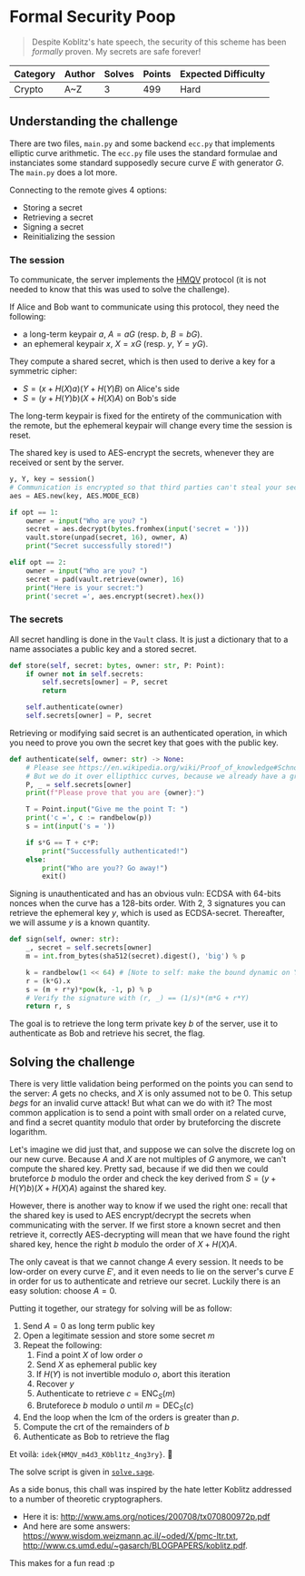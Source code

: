 # Formal Security Poop

> Despite Koblitz's hate speech, the security of this scheme has been *formally* proven. My secrets are safe forever!

| Category | Author | Solves | Points | Expected Difficulty |
| -------- | ------ | ------ | ------ | ------------------- |
| Crypto   | A~Z    |      3 |    499 | Hard                |

## Understanding the challenge

There are two files, `main.py` and some backend `ecc.py` that implements elliptic curve arithmetic.
The `ecc.py` file uses the standard formulae and instanciates some standard supposedly secure curve $E$ with generator $G$.
The `main.py` does a lot more.

Connecting to the remote gives 4 options:
- Storing a secret
- Retrieving a secret
- Signing a secret
- Reinitializing the session

### The session

To communicate, the server implements the [HMQV](https://en.wikipedia.org/wiki/MQV) protocol (it is not needed to know that this was used to solve the challenge).

If Alice and Bob want to communicate using this protocol, they need the following:
- a long-term keypair $a$, $A=aG$ (resp. $b$, $B=bG$).
- an ephemeral keypair $x$, $X=xG$ (resp. $y$, $Y=yG$).

They compute a shared secret, which is then used to derive a key for a symmetric cipher:
- $S = (x + H(X)a)(Y + H(Y)B)$ on Alice's side
- $S = (y + H(Y)b)(X + H(X)A)$ on Bob's side

The long-term keypair is fixed for the entirety of the communication with the remote, but the ephemeral keypair will change every time the session is reset.

The shared key is used to AES-encrypt the secrets, whenever they are received or sent by the server.

```py
y, Y, key = session()
# Communication is encrypted so that third parties can't steal your secrets!
aes = AES.new(key, AES.MODE_ECB)
```
```py
if opt == 1:
    owner = input("Who are you? ")
    secret = aes.decrypt(bytes.fromhex(input('secret = ')))
    vault.store(unpad(secret, 16), owner, A)
    print("Secret successfully stored!")

elif opt == 2:
    owner = input("Who are you? ")
    secret = pad(vault.retrieve(owner), 16)
    print("Here is your secret:")
    print('secret =', aes.encrypt(secret).hex())
```

### The secrets

All secret handling is done in the `Vault` class.
It is just a dictionary that to a name associates a public key and a stored secret.
```py
def store(self, secret: bytes, owner: str, P: Point):
    if owner not in self.secrets:
        self.secrets[owner] = P, secret
        return

    self.authenticate(owner)
    self.secrets[owner] = P, secret
```

Retrieving or modifying said secret is an authenticated operation, in which you need to prove you own the secret key that goes with the public key.
```py
def authenticate(self, owner: str) -> None:
    # Please see https://en.wikipedia.org/wiki/Proof_of_knowledge#Schnorr_protocol for how to interact
    # But we do it over ellipthicc curves, because we already have a group setup :D
    P, _ = self.secrets[owner]
    print(f"Please prove that you are {owner}:")

    T = Point.input("Give me the point T: ")
    print('c =', c := randbelow(p))
    s = int(input('s = '))

    if s*G == T + c*P:
        print("Successfully authenticated!")
    else:
        print("Who are you?? Go away!")
        exit()
```

Signing is unauthenticated and has an obvious vuln: ECDSA with 64-bits nonces when the curve has a 128-bits order.
With 2, 3 signatures you can retrieve the ephemeral key $y$, which is used as ECDSA-secret.
Thereafter, we will assume $y$ is a known quantity.
```py
def sign(self, owner: str):
    _, secret = self.secrets[owner]
    m = int.from_bytes(sha512(secret).digest(), 'big') % p

    k = randbelow(1 << 64) # [Note to self: make the bound dynamic on Y's order]
    r = (k*G).x
    s = (m + r*y)*pow(k, -1, p) % p
    # Verify the signature with (r, _) == (1/s)*(m*G + r*Y)
    return r, s
```

The goal is to retrieve the long term private key $b$ of the server, use it to authenticate as Bob and retrieve his secret, the flag.

## Solving the challenge

There is very little validation being performed on the points you can send to the server: $A$ gets no checks, and $X$ is only assumed not to be $0$.
This setup *begs* for an invalid curve attack!
But what can we do with it?
The most common application is to send a point with small order on a related curve, and find a secret quantity modulo that order by bruteforcing the discrete logarithm.

Let's imagine we did just that, and suppose we can solve the discrete log on our new curve.
Because $A$ and $X$ are not multiples of $G$ anymore, we can't compute the shared key.
Pretty sad, because if we did then we could bruteforce $b$ modulo the order and check the key derived from $S = (y + H(Y)b)(X + H(X)A)$ against the shared key.

However, there is another way to know if we used the right one: recall that the shared key is used to AES encrypt/decrypt the secrets when communicating with the server.
If we first store a known secret and then retrieve it, correctly AES-decrypting will mean that we have found the right shared key, hence the right $b$ modulo the order of $X + H(X)A$.

The only caveat is that we cannot change $A$ every session.
It needs to be low-order on every curve $E'$, and it even needs to lie on the server's curve $E$ in order for us to authenticate and retrieve our secret.
Luckily there is an easy solution: choose $A = 0$.

Putting it together, our strategy for solving will be as follow:
1. Send $A = 0$ as long term public key
1. Open a legitimate session and store some secret $m$
1. Repeat the following:
    1. Find a point $X$ of low order $o$
    1. Send $X$ as ephemeral public key
    1. If $H(Y)$ is not invertible modulo $o$, abort this iteration
    1. Recover $y$
    1. Authenticate to retrieve $c = \mathrm{ENC}_S(m)$
    1. Bruteforece $b$ modulo $o$ until $m = \mathrm{DEC}_S(c)$
1. End the loop when the lcm of the orders is greater than $p$.
1. Compute the crt of the remainders of $b$
1. Authenticate as Bob to retrieve the flag

Et voilà: `idek{HMQV_m4d3_K0bl1tz_4ng3ry}`. 🎉

The solve script is given in [`solve.sage`](./solve.sage).


As a side bonus, this chall was inspired by the hate letter Koblitz addressed to a number of theoretic cryptographers.
- Here it is: http://www.ams.org/notices/200708/tx070800972p.pdf
- And here are some answers: https://www.wisdom.weizmann.ac.il/~oded/X/pmc-ltr.txt, http://www.cs.umd.edu/~gasarch/BLOGPAPERS/koblitz.pdf.

This makes for a fun read :p
